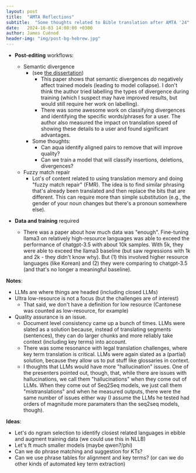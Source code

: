```yaml
---
layout: post
title:  "AMTA Reflections"
subtitle:  "Some thoughts related to Bible translation after AMTA '24"
date:   2024-10-03 14:00:00 +0300
author: James Cuénod
header-img: "img/post-bg-hebrew.jpg"
---
```


- **Post-editing** workflows:
	- Semantic divergence
		- (see [the dissertation](https://www.proquest.com/openview/3145eaf5b2b930c434b6afd1766294e8/1?pq-origsite=gscholar&cbl=18750&diss=y))
			- This paper shows that semantic divergences *do* negatively affect trained models (leading to model collapse). I don't think the author tried labelling the types of divergence during training (which I suspect may have improved results, but would still require her work on labelling).
			- There was some awesome work on classifying divergences and identifying the specific words/phrases for a user. The author also measured the impact on translation speed of showing these details to a user and found significant advantages.
		- Some thoughts:
			- Can aqua identify aligned pairs to remove that will improve quality?
			- Can we train a model that will classify insertions, deletions, divergences?
	- Fuzzy match repair
		- Lot's of content related to using translation memory and doing "fuzzy match repair" (FMR). The idea is to find similar phrasing that's already been translated and then replace the bits that are different. This can require more than simple substitution (e.g., the gender of your noun changes but there's a pronoun somewhere else).

- **Data and training** required
	- There was a paper about how much data was "enough". Fine-tuning llama3 on relatively high-resource languages was able to exceed the performance of chatgpt-3.5 with about 10k samples. With 5k, they were able to exceed the llama3 baseline (but saw regressions with 1k and 2k - they didn't know why). But (1) this involved higher resource languages (like Korean) and (2) they were comparing to chatgpt-3.5 (and that's no longer a meaningful baseline).

**Notes**:
- LLMs are where things are headed (including closed LLMs)
- Ultra low-resource is not a focus (but the challenges are of interest)
	- That said, we don't have a definition for low resource (Cantonese was counted as low-resource, for example)
- Quality assurance is an issue.
	- Document level consistency came up a bunch of times. LLMs were slated as a solution because, instead of translating segments (sentences), they can do larger chunks and more reliably take context (including key terms) into account.
	- There was some resonance with legal translation challenges, where key term translation is critical. LLMs were again slated as a (partial) solution, because they allow us to put stuff like glossaries in context.
	- I thoughts that LLMs would have more "hallucination" issues. One of the presenters pointed out, though, that, while there are issues with hallucinations, we call them "hallucinations" when they come out of LLMs. When they come out of Seq2Seq models, we just call them "mistranslations" and when he measured outputs, there were the same number of issues either way (I assume the LLMs he tested had orders of magnitude more paramaters than the seq2seq models, though).

**Ideas**:
- Let's do ngram selection to identify closest related languages in ebible and augment training data (we could use this in NLLB)
- Let's ft much smaller models (maybe qwen?/phi)
- Can we do phrase matching and suggestion for KTs?
- Can we use phrase tables for alignment and key terms? (or can we do other kinds of automated key term extraction)
